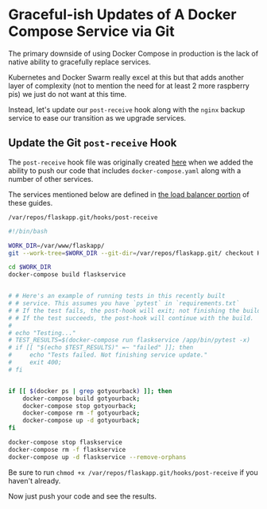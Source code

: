# Graceful-ish Updates of A Docker Compose Service via Git
The primary downside of using Docker Compose in production is the lack of native ability to gracefully replace services.

Kubernetes and Docker Swarm really excel at this but that adds another layer of complexity (not to mention the need for at least 2 more raspberry pis) we just do not want at this time.

Instead, let's update our `post-receive` hook along with the `nginx` backup service to ease our transition as we upgrade services.


## Update the Git `post-receive` Hook
The `post-receive` hook file was originally created [here](https://github.com/codingforentrepreneurs/Pi-Awesome/blob/main/how-tos/Setup%20Git%20%26%20Version%20Control%20on%20your%20Pi%20Server.md) when we added the ability to push our code that includes `docker-compose.yaml` along with a number of other services.

The services mentioned below are defined in [the load balancer portion](https://github.com/codingforentrepreneurs/Pi-Awesome/blob/main/how-tos/Nginx%20Load%20Balancing%20%26%20Backup%20Service%20in%20Docker%20Compose.md) of these guides.

`/var/repos/flaskapp.git/hooks/post-receive`
```bash
#!/bin/bash

WORK_DIR=/var/www/flaskapp/
git --work-tree=$WORK_DIR --git-dir=/var/repos/flaskapp.git/ checkout HEAD -f

cd $WORK_DIR
docker-compose build flaskservice


# # Here's an example of running tests in this recently built
# # service. This assumes you have `pytest` in `requirements.txt`
# # If the test fails, the post-hook will exit; not finishing the build.
# # If the test succeeds, the post-hook will continue with the build.
#
# echo "Testing..."
# TEST_RESULTS=$(docker-compose run flaskservice /app/bin/pytest -x)
# if [[ "$(echo $TEST_RESULTS)" =~ "failed" ]]; then
#     echo "Tests failed. Not finishing service update."
#     exit 400;
# fi


if [[ $(docker ps | grep gotyourback) ]]; then
    docker-compose build gotyourback;
    docker-compose stop gotyourback;
    docker-compose rm -f gotyourback;
    docker-compose up -d gotyourback;
fi

docker-compose stop flaskservice
docker-compose rm -f flaskservice
docker-compose up -d flaskservice --remove-orphans
```

Be sure to run `chmod +x /var/repos/flaskapp.git/hooks/post-receive` if you haven't already.

Now just push your code and see the results.
